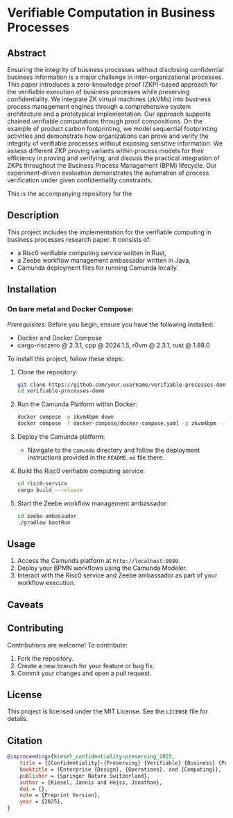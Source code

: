 # Verifiable Computation in Business Processes

## Abstract

Ensuring the integrity of business processes without disclosing confidential business information is a major challenge in inter-organizational processes. 
This paper introduces a zero-knowledge proof (ZKP)-based approach for the verifiable execution of business processes while preserving confidentiality. 
We integrate ZK virtual machines (zkVMs) into business process management engines through a comprehensive system architecture and a prototypical implementation. 
Our approach supports chained verifiable computations through proof compositions. 
On the example of product carbon footprinting, we model sequential footprinting activities and demonstrate how organizations can prove and verify the integrity of verifiable processes without exposing sensitive information. 
We assess different ZKP proving variants within process models for their efficiency in proving and verifying, and discuss the practical integration of ZKPs throughout the Business Process Management (BPM) lifecycle. 
Our experiment-driven evaluation demonstrates the automation of process verification under given confidentiality constraints.

This is the accompanying repository for the 

## Description

This project includes the implementation for the verifiable computing in business processes research paper.
It consists of:
- a Risc0 verifiable computing service written in Rust,
- a Zeebe workflow management ambassador written in Java,
- Camunda deployment files for running Camunda locally.



## Installation

### On bare metal and Docker Compose:

*Prerequisites:* Before you begin, ensure you have the following installed:
- Docker and Docker Compose
- cargo-risczero @ 2.3.1, cpp @ 2024.1.5, r0vm @ 2.3.1, rust @ 1.88.0

To install this project, follow these steps:

1. Clone the repository:
   ```bash
   git clone https://github.com/your-username/verifiable-processes-demo.git
   cd verifiable-processes-demo
   ```

2. Run the Camunda Platform within Docker:
   ```bash
   docker compose -p zkvm4bpm down
   docker compose -f docker-compose/docker-compose.yaml -p zkvm4bpm --env-file ./docker-compose/.env up -d --pull always 
   ```

3. Deploy the Camunda platform:
   - Navigate to the `camunda` directory and follow the deployment instructions provided in the `README.md` file there.

4. Build the Risc0 verifiable computing service:
   ```bash
   cd risc0-service
   cargo build --release
   ```

5. Start the Zeebe workflow management ambassador:
   ```bash
   cd zeebe-ambassador
   ./gradlew bootRun
   ```

## Usage

1. Access the Camunda platform at `http://localhost:8080`.
2. Deploy your BPMN workflows using the Camunda Modeler.
3. Interact with the Risc0 service and Zeebe ambassador as part of your workflow execution.

## Caveats

## Contributing

Contributions are welcome! To contribute:
1. Fork the repository.
2. Create a new branch for your feature or bug fix.
3. Commit your changes and open a pull request.

## License

This project is licensed under the MIT License. See the `LICENSE` file for details.

## Citation

```bibtex
@inproceedings{kiesel_confidentiality-preserving_2025,
	title = {{Confidentiality}-{Preserving} {Verifiable} {Business} {Processes} through {Zero}-{Knowledge} {Proofs}},
	booktitle = {Enterprise {Design}, {Operations}, and {Computing}},
	publisher = {Springer Nature Switzerland},
	author = {Kiesel, Jannis and Heiss, Jonathan},
    doi = {},
    note = {Preprint Version},
	year = {2025},
}
```


